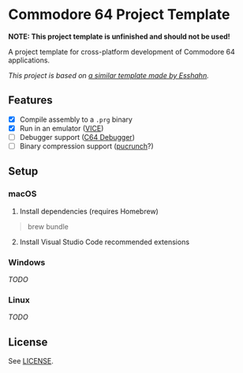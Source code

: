 # Commodore 64 Project Template

**NOTE: This project template is unfinished and should not be used!**

A project template for cross-platform development of Commodore 64 applications.

_This project is based on [a similar template made by Esshahn](https://github.com/Esshahn/acme-assembly-vscode-template)._

## Features

- [x] Compile assembly to a `.prg` binary
- [x] Run in an emulator ([VICE](http://vice-emu.sourceforge.net/))
- [ ] Debugger support ([C64 Debugger](https://sourceforge.net/projects/c64-debugger/))
- [ ] Binary compression support ([pucrunch](https://github.com/mist64/pucrunch)?)

## Setup

### macOS

1. Install dependencies (requires Homebrew)
> brew bundle

2. Install Visual Studio Code recommended extensions

### Windows

_TODO_

### Linux

_TODO_

## License

See [LICENSE](LICENSE).
